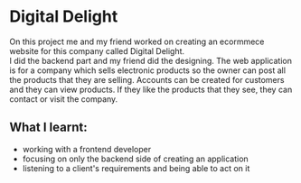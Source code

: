 # Digital Delight

On this project me and my friend worked on creating an ecormmece website for this company called Digital Delight.  
I did the backend part and my friend did the designing.
The web application is for a company which sells electronic products so the owner can post all the products that they are selling.
Accounts can be created for customers and they can view products.
If they like the products that they see, they can contact or visit the company.

## What I learnt:

- working with a frontend developer
- focusing on only the backend side of creating an application
- listening to a client's requirements and being able to act on it
